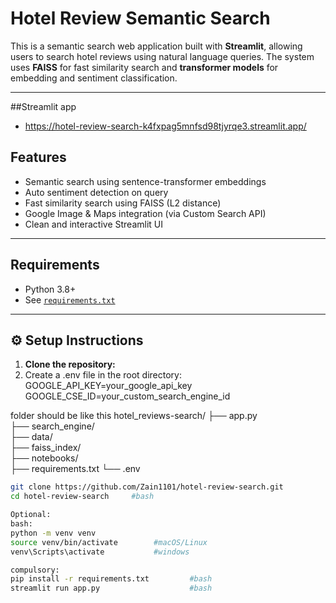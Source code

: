 # Hotel Review Semantic Search

This is a semantic search web application built with **Streamlit**, allowing users to search hotel reviews using natural language queries. The system uses **FAISS** for fast similarity search and **transformer models** for embedding and sentiment classification.

---
##Streamlit app 
- https://hotel-review-search-k4fxpag5mnfsd98tjyrqe3.streamlit.app/

##  Features

-  Semantic search using sentence-transformer embeddings  
-  Auto sentiment detection on query  
-  Fast similarity search using FAISS (L2 distance)  
-  Google Image & Maps integration (via Custom Search API)  
-  Clean and interactive Streamlit UI  

---

##  Requirements

- Python 3.8+
- See [`requirements.txt`](./requirements.txt)

---

## ⚙️ Setup Instructions

1. **Clone the repository:**
2. Create a .env file in the root directory:
     GOOGLE_API_KEY=your_google_api_key
     GOOGLE_CSE_ID=your_custom_search_engine_id

folder should be like this
hotel_reviews-search/
├── app.py                   
├── search_engine/            
├── data/                   
├── faiss_index/             
├── notebooks/     
├── requirements.txt
└── .env              



```bash
git clone https://github.com/Zain1101/hotel-review-search.git
cd hotel-review-search     #bash

Optional:
bash:
python -m venv venv
source venv/bin/activate        #macOS/Linux
venv\Scripts\activate           #windows

compulsory:
pip install -r requirements.txt         #bash
streamlit run app.py                    #bash
